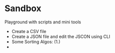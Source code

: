 # Sandbox
Playground with scripts and mini tools 
- Create a CSV file
- Create a JSON file and edit the JSCON using CLI
- Some Sorting Algos: (1.)
- 

